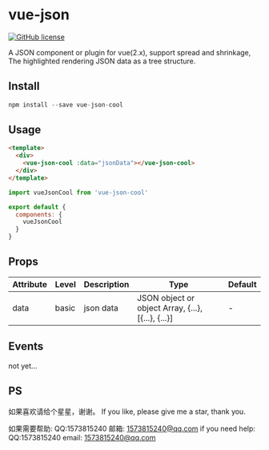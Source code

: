 # vue-json

[![GitHub license](https://img.shields.io/badge/license-MIT-blue.svg)](https://github.com/leezng/vue-json-pretty/blob/master/LICENSE)

A JSON component or plugin for vue(2.x), support spread and shrinkage, The highlighted rendering JSON data as a tree structure.

## Install

```js
npm install --save vue-json-cool
```

## Usage

```html
<template>
  <div>
    <vue-json-cool :data="jsonData"></vue-json-cool>
  </div>
</template>
```

```js
import vueJsonCool from 'vue-json-cool'

export default {
  components: {
    vueJsonCool
  }
}
```

## Props

| Attribute | Level | Description | Type | Default |
|-------- |-------- |-------- |-------- | -------- |
| data | basic | json data | JSON object or object Array, {...}, [{...}, {...}] | - |

## Events

not yet...

## PS

如果喜欢请给个星星，谢谢。
If you like, please give me a star, thank you.

如果需要帮助: QQ:1573815240 邮箱: 1573815240@qq.com
if you need help: QQ:1573815240 email: 1573815240@qq.com